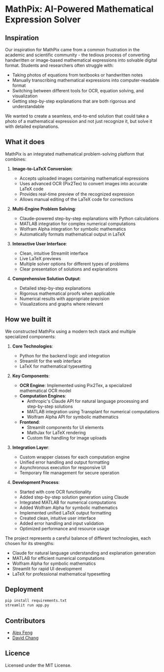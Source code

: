 # MathPix: AI-Powered Mathematical Expression Solver

## Inspiration

Our inspiration for MathPix came from a common frustration in the academic and scientific community - the tedious process of converting handwritten or image-based mathematical expressions into solvable digital format. Students and researchers often struggle with:

- Taking photos of equations from textbooks or handwritten notes
- Manually transcribing mathematical expressions into computer-readable format
- Switching between different tools for OCR, equation solving, and visualization
- Getting step-by-step explanations that are both rigorous and understandable

We wanted to create a seamless, end-to-end solution that could take a photo of a mathematical expression and not just recognize it, but solve it with detailed explanations.

## What it does

MathPix is an integrated mathematical problem-solving platform that combines:

1. **Image-to-LaTeX Conversion**:
   - Accepts uploaded images containing mathematical expressions
   - Uses advanced OCR (Pix2Tex) to convert images into accurate LaTeX code
   - Provides real-time preview of the recognized expression
   - Allows manual editing of the LaTeX code for corrections

2. **Multi-Engine Problem Solving**:
   - Claude-powered step-by-step explanations with Python calculations
   - MATLAB integration for complex numerical computations
   - Wolfram Alpha integration for symbolic mathematics
   - Automatically formats mathematical output in LaTeX

3. **Interactive User Interface**:
   - Clean, intuitive Streamlit interface
   - Live LaTeX previews
   - Multiple solver options for different types of problems
   - Clear presentation of solutions and explanations

4. **Comprehensive Solution Output**:
   - Detailed step-by-step explanations
   - Rigorous mathematical proofs when applicable
   - Numerical results with appropriate precision
   - Visualizations and graphs where relevant

## How we built it

We constructed MathPix using a modern tech stack and multiple specialized components:

1. **Core Technologies**:
   - Python for the backend logic and integration
   - Streamlit for the web interface
   - LaTeX for mathematical typesetting

2. **Key Components**:
   - **OCR Engine**: Implemented using Pix2Tex, a specialized mathematical OCR model
   - **Computation Engines**:
     - Anthropic's Claude API for natural language processing and step-by-step solutions
     - MATLAB integration using Transplant for numerical computations
     - Wolfram Alpha API for symbolic mathematics
   - **Frontend**:
     - Streamlit components for UI elements
     - MathJax for LaTeX rendering
     - Custom file handling for image uploads

3. **Integration Layer**:
   - Custom wrapper classes for each computation engine
   - Unified error handling and output formatting
   - Asynchronous execution for responsive UI
   - Temporary file management for secure operation

4. **Development Process**:
   - Started with core OCR functionality
   - Added step-by-step solution generation using Claude
   - Integrated MATLAB for numerical computations
   - Added Wolfram Alpha for symbolic mathematics
   - Implemented unified LaTeX output formatting
   - Created clean, intuitive user interface
   - Added error handling and input validation
   - Optimized performance and resource usage

The project represents a careful balance of different technologies, each chosen for its strengths:

- Claude for natural language understanding and explanation generation
- MATLAB for efficient numerical computations
- Wolfram Alpha for symbolic mathematics
- Streamlit for rapid UI development
- LaTeX for professional mathematical typesetting

## Deployment

```sh
pip install requirements.txt
streamlit run app.py
```

## Contributors

- [Alex Feng](https://github.com/Alexander-Feng)
- [David Chang](https://github.com/dchang0524)

## Licence

Licensed under the MIT License.
